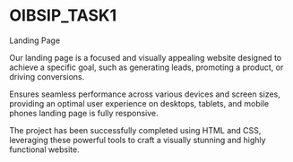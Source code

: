 # OIBSIP_TASK1
Landing Page


Our landing page is a focused and visually appealing website designed to achieve a specific goal, such as generating leads, promoting a product, or driving conversions.

Ensures seamless performance across various devices and screen sizes, providing an optimal user experience on desktops, tablets, and mobile phones landing page is fully responsive.

The project has been successfully completed using HTML and CSS, leveraging these powerful tools to craft a visually stunning and highly functional website.
